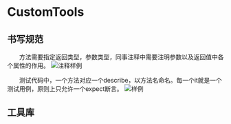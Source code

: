# CustomTools

## 书写规范

&emsp;&emsp;方法需要指定返回类型，参数类型，同事注释中需要注明参数以及返回值中各个属性的作用。
![注释样例](http://123.207.87.254:3999/static/uploads/images/2020-06-01/2dda2ad2.png)  

&emsp;&emsp;测试代码中，一个方法对应一个describe，以方法名命名。每一个it就是一个测试用例，原则上只允许一个expect断言。
![样例](http://123.207.87.254:3999/static/uploads/images/2020-06-01/e472702c.png)

## 工具库  
